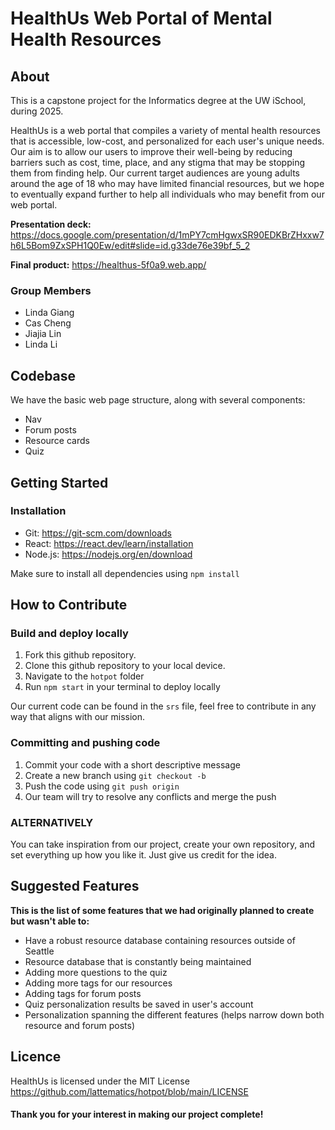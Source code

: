 # HealthUs Web Portal of Mental Health Resources 

## About 
This is a capstone project for the Informatics degree at the UW iSchool, during 2025. 

HealthUs is a web portal that compiles a variety of mental health resources that is accessible, low-cost, and personalized for each user's unique needs. Our aim is to allow our users to improve their well-being by reducing barriers such as cost, time, place, and any stigma that may be stopping them from finding help. 
Our current target audiences are young adults around the age of 18 who may have limited financial resources, but we hope to eventually expand further to help all individuals who may benefit from our web portal. 

**Presentation deck:** https://docs.google.com/presentation/d/1mPY7cmHgwxSR90EDKBrZHxxw7h6L5Bom9ZxSPH1Q0Ew/edit#slide=id.g33de76e39bf_5_2 

**Final product:** https://healthus-5f0a9.web.app/

### Group Members 
- Linda Giang
- Cas Cheng
- Jiajia Lin
- Linda Li

## Codebase 
We have the basic web page structure, along with several components:
- Nav
- Forum posts
- Resource cards
- Quiz

## Getting Started
### Installation 
- Git: https://git-scm.com/downloads
- React: https://react.dev/learn/installation
- Node.js: https://nodejs.org/en/download

Make sure to install all dependencies using `npm install`

## How to Contribute
### Build and deploy locally 
1. Fork this github repository.
2. Clone this github repository to your local device.
3. Navigate to the `hotpot` folder
4. Run `npm start` in your terminal to deploy locally 

Our current code can be found in the `srs` file, feel free to contribute in any way that aligns with our mission. 

### Committing and pushing code
1. Commit your code with a short descriptive message
2. Create a new branch using `git checkout -b `
3. Push the code using `git push origin `
4. Our team will try to resolve any conflicts and merge the push

### ALTERNATIVELY 
You can take inspiration from our project, create your own repository, and set everything up how you like it. 
Just give us credit for the idea. 

## Suggested Features
**This is the list of some features that we had originally planned to create but wasn't able to:** 
- Have a robust resource database containing resources outside of Seattle
- Resource database that is constantly being maintained
- Adding more questions to the quiz
- Adding more tags for our resources 
- Adding tags for forum posts 
- Quiz personalization results be saved in user's account 
- Personalization spanning the different features (helps narrow down both resource and forum posts)

## Licence 
HealthUs is licensed under the MIT License https://github.com/lattematics/hotpot/blob/main/LICENSE

#### Thank you for your interest in making our project complete! 
